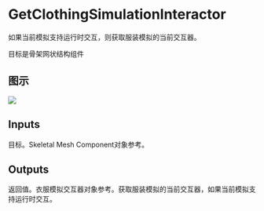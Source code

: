 # GetClothingSimulationInteractor

如果当前模拟支持运行时交互，则获取服装模拟的当前交互器。

目标是骨架网状结构组件

## 图示

![]($-20221218-18174472.png)

## Inputs

目标。Skeletal Mesh Component对象参考。 

## Outputs

返回值。衣服模拟交互器对象参考。获取服装模拟的当前交互器，如果当前模拟支持运行时交互。

